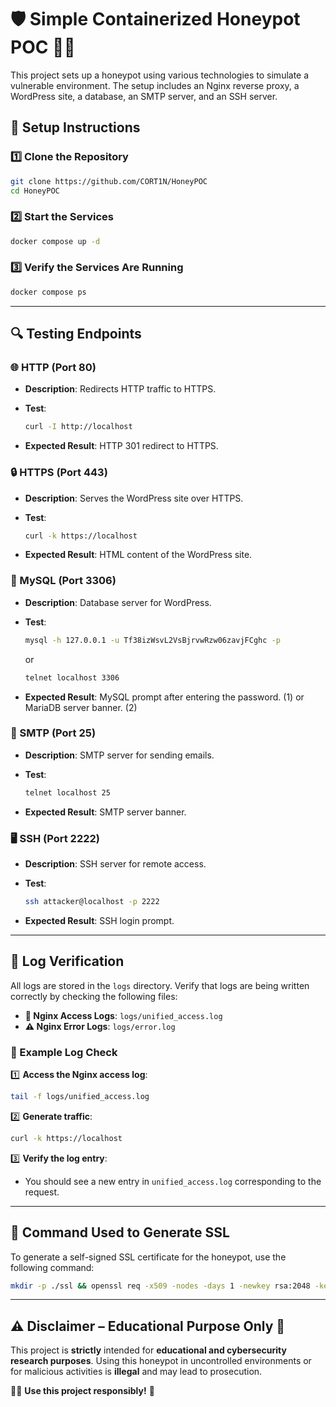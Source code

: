 # 🛡️ Simple Containerized Honeypot POC 🕵️‍♂️

This project sets up a honeypot using various technologies to simulate a vulnerable environment. The setup includes an Nginx reverse proxy, a WordPress site, a database, an SMTP server, and an SSH server.

## 🚀 Setup Instructions

### 1️⃣ Clone the Repository

```sh
git clone https://github.com/CORT1N/HoneyPOC
cd HoneyPOC
```

### 2️⃣ Start the Services

```sh
docker compose up -d
```

### 3️⃣ Verify the Services Are Running

```sh
docker compose ps
```

---

## 🔍 Testing Endpoints

### 🌐 HTTP (Port 80)

- **Description**: Redirects HTTP traffic to HTTPS.
- **Test**:

    ```sh
    curl -I http://localhost
    ```

- **Expected Result**: HTTP 301 redirect to HTTPS.

### 🔒 HTTPS (Port 443)

- **Description**: Serves the WordPress site over HTTPS.
- **Test**:

    ```sh
    curl -k https://localhost
    ```

- **Expected Result**: HTML content of the WordPress site.

### 🐄 MySQL (Port 3306)

- **Description**: Database server for WordPress.
- **Test**:

    ```sh
    mysql -h 127.0.0.1 -u Tf38izWsvL2VsBjrvwRzw06zavjFCghc -p
    ```

    or

    ```sh
    telnet localhost 3306
    ```

- **Expected Result**: MySQL prompt after entering the password. (1) or MariaDB server banner. (2)

### 📧 SMTP (Port 25)

- **Description**: SMTP server for sending emails.
- **Test**:

    ```sh
    telnet localhost 25
    ```

- **Expected Result**: SMTP server banner.

### 🖥️ SSH (Port 2222)

- **Description**: SSH server for remote access.
- **Test**:

    ```sh
    ssh attacker@localhost -p 2222
    ```

- **Expected Result**: SSH login prompt.

---

## 📝 Log Verification

All logs are stored in the `logs` directory. Verify that logs are being written correctly by checking the following files:

- **📝 Nginx Access Logs**: `logs/unified_access.log`
- **⚠️ Nginx Error Logs**: `logs/error.log`

### 🔎 Example Log Check

1️⃣ **Access the Nginx access log**:

```sh
tail -f logs/unified_access.log
```

2️⃣ **Generate traffic**:

```sh
curl -k https://localhost
```

3️⃣ **Verify the log entry**:

- You should see a new entry in `unified_access.log` corresponding to the request.

---

## 🔑 Command Used to Generate SSL

To generate a self-signed SSL certificate for the honeypot, use the following command:

```sh
mkdir -p ./ssl && openssl req -x509 -nodes -days 1 -newkey rsa:2048 -keyout ./ssl/server.key -out ./ssl/server.crt -subj "/CN=localhost"
```

---

## ⚠️ Disclaimer – Educational Purpose Only 🚨

This project is **strictly** intended for **educational and cybersecurity research purposes**. Using this honeypot in uncontrolled environments or for malicious activities is **illegal** and may lead to prosecution.

👨‍💻 **Use this project responsibly!** 🚫
